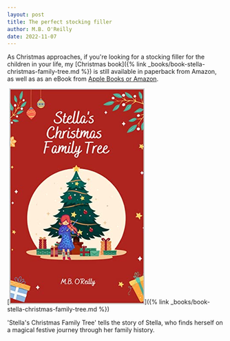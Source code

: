 ```yaml
---
layout: post
title: The perfect stocking filler
author: M.B. O'Reilly
date: 2022-11-07
---
```


As Christmas approaches, if you're looking for a stocking filler for the children in your life, my [Christmas book]({% link _books/book-stella-christmas-family-tree.md %}) is still available in paperback from Amazon, as well as as an eBook from [Apple Books or Amazon](https://mybook.to/Stellas_Christmas_Family_Tree). 

[![Stella's Christmas Family Tree cover](/images/Cover_Stellas_Christmas_Family_Tree.png)]({% link _books/book-stella-christmas-family-tree.md %})

'Stella's Christmas Family Tree' tells the story of Stella, who finds herself on a magical festive journey through her family history. 

